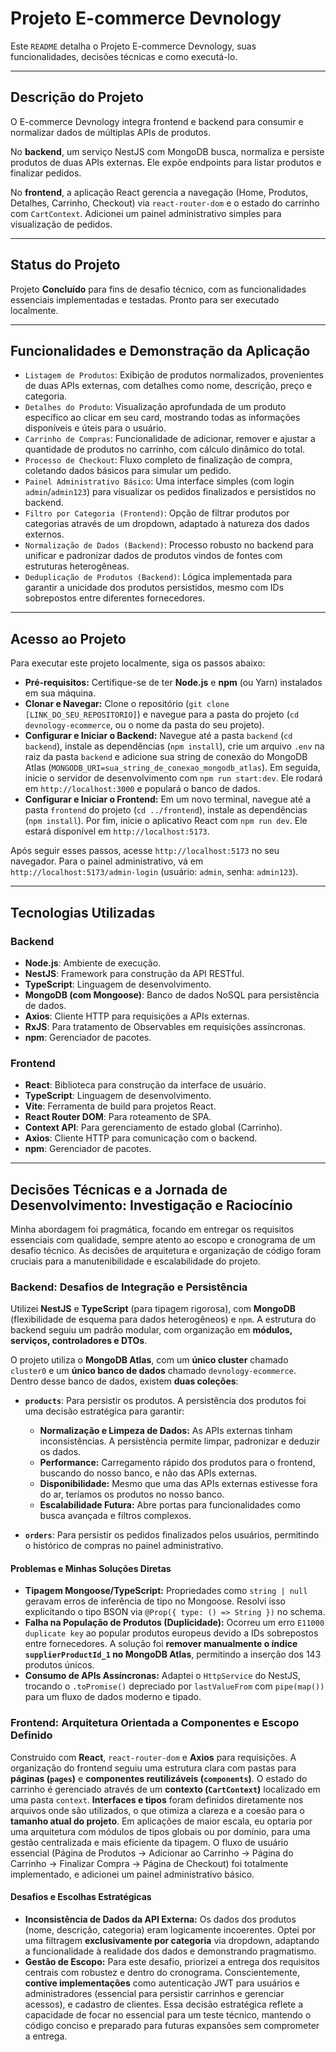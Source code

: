 # Projeto E-commerce Devnology

Este `README` detalha o Projeto E-commerce Devnology, suas funcionalidades, decisões técnicas e como executá-lo.

---

## Descrição do Projeto

O E-commerce Devnology integra frontend e backend para consumir e normalizar dados de múltiplas APIs de produtos.

No **backend**, um serviço NestJS com MongoDB busca, normaliza e persiste produtos de duas APIs externas. Ele expõe endpoints para listar produtos e finalizar pedidos.

No **frontend**, a aplicação React gerencia a navegação (Home, Produtos, Detalhes, Carrinho, Checkout) via `react-router-dom` e o estado do carrinho com `CartContext`. Adicionei um painel administrativo simples para visualização de pedidos.

---

## Status do Projeto

Projeto **Concluído** para fins de desafio técnico, com as funcionalidades essenciais implementadas e testadas. Pronto para ser executado localmente.

---

## Funcionalidades e Demonstração da Aplicação

* `Listagem de Produtos`: Exibição de produtos normalizados, provenientes de duas APIs externas, com detalhes como nome, descrição, preço e categoria.
* `Detalhes do Produto`: Visualização aprofundada de um produto específico ao clicar em seu card, mostrando todas as informações disponíveis e úteis para o usuário.
* `Carrinho de Compras`: Funcionalidade de adicionar, remover e ajustar a quantidade de produtos no carrinho, com cálculo dinâmico do total.
* `Processo de Checkout`: Fluxo completo de finalização de compra, coletando dados básicos para simular um pedido.
* `Painel Administrativo Básico`: Uma interface simples (com login `admin`/`admin123`) para visualizar os pedidos finalizados e persistidos no backend.
* `Filtro por Categoria (Frontend)`: Opção de filtrar produtos por categorias através de um dropdown, adaptado à natureza dos dados externos.
* `Normalização de Dados (Backend)`: Processo robusto no backend para unificar e padronizar dados de produtos vindos de fontes com estruturas heterogêneas.
* `Deduplicação de Produtos (Backend)`: Lógica implementada para garantir a unicidade dos produtos persistidos, mesmo com IDs sobrepostos entre diferentes fornecedores.

---

## Acesso ao Projeto

Para executar este projeto localmente, siga os passos abaixo:

* **Pré-requisitos:** Certifique-se de ter **Node.js** e **npm** (ou Yarn) instalados em sua máquina.
* **Clonar e Navegar:** Clone o repositório (`git clone [LINK_DO_SEU_REPOSITORIO]`) e navegue para a pasta do projeto (`cd devnology-ecommerce`, ou o nome da pasta do seu projeto).
* **Configurar e Iniciar o Backend:** Navegue até a pasta `backend` (`cd backend`), instale as dependências (`npm install`), crie um arquivo `.env` na raiz da pasta `backend` e adicione sua string de conexão do MongoDB Atlas (`MONGODB_URI=sua_string_de_conexao_mongodb_atlas`). Em seguida, inicie o servidor de desenvolvimento com `npm run start:dev`. Ele rodará em `http://localhost:3000` e populará o banco de dados.
* **Configurar e Iniciar o Frontend:** Em um novo terminal, navegue até a pasta `frontend` do projeto (`cd ../frontend`), instale as dependências (`npm install`). Por fim, inicie o aplicativo React com `npm run dev`. Ele estará disponível em `http://localhost:5173`.

Após seguir esses passos, acesse `http://localhost:5173` no seu navegador. Para o painel administrativo, vá em `http://localhost:5173/admin-login` (usuário: `admin`, senha: `admin123`).

---

## Tecnologias Utilizadas

### Backend

* **Node.js**: Ambiente de execução.
* **NestJS**: Framework para construção da API RESTful.
* **TypeScript**: Linguagem de desenvolvimento.
* **MongoDB (com Mongoose)**: Banco de dados NoSQL para persistência de dados.
* **Axios**: Cliente HTTP para requisições a APIs externas.
* **RxJS**: Para tratamento de Observables em requisições assíncronas.
* **npm**: Gerenciador de pacotes.

### Frontend

* **React**: Biblioteca para construção da interface de usuário.
* **TypeScript**: Linguagem de desenvolvimento.
* **Vite**: Ferramenta de build para projetos React.
* **React Router DOM**: Para roteamento de SPA.
* **Context API**: Para gerenciamento de estado global (Carrinho).
* **Axios**: Cliente HTTP para comunicação com o backend.
* **npm**: Gerenciador de pacotes.

---

## Decisões Técnicas e a Jornada de Desenvolvimento: Investigação e Raciocínio

Minha abordagem foi pragmática, focando em entregar os requisitos essenciais com qualidade, sempre atento ao escopo e cronograma de um desafio técnico. As decisões de arquitetura e organização de código foram cruciais para a manutenibilidade e escalabilidade do projeto.

### Backend: Desafios de Integração e Persistência

Utilizei **NestJS** e **TypeScript** (para tipagem rigorosa), com **MongoDB** (flexibilidade de esquema para dados heterogêneos) e `npm`. A estrutura do backend seguiu um padrão modular, com organização em **módulos, serviços, controladores e DTOs**.

O projeto utiliza o **MongoDB Atlas**, com um **único cluster** chamado `cluster0` e um **único banco de dados** chamado `devnology-ecommerce`. Dentro desse banco de dados, existem **duas coleções**:

* **`products`**: Para persistir os produtos. A persistência dos produtos foi uma decisão estratégica para garantir:

    * **Normalização e Limpeza de Dados:** As APIs externas tinham inconsistências. A persistência permite limpar, padronizar e deduzir os dados.
    * **Performance:** Carregamento rápido dos produtos para o frontend, buscando do nosso banco, e não das APIs externas.
    * **Disponibilidade:** Mesmo que uma das APIs externas estivesse fora do ar, teríamos os produtos no nosso banco.
    * **Escalabilidade Futura:** Abre portas para funcionalidades como busca avançada e filtros complexos.
* **`orders`**: Para persistir os pedidos finalizados pelos usuários, permitindo o histórico de compras no painel administrativo.

#### Problemas e Minhas Soluções Diretas

* **Tipagem Mongoose/TypeScript:** Propriedades como `string | null` geravam erros de inferência de tipo no Mongoose. Resolvi isso explicitando o tipo BSON via `@Prop({ type: () => String })` no schema.
* **Falha na População de Produtos (Duplicidade):** Ocorreu um erro `E11000 duplicate key` ao popular produtos europeus devido a IDs sobrepostos entre fornecedores. A solução foi **remover manualmente o índice `supplierProductId_1` no MongoDB Atlas**, permitindo a inserção dos 143 produtos únicos.
* **Consumo de APIs Assíncronas:** Adaptei o `HttpService` do NestJS, trocando o `.toPromise()` depreciado por `lastValueFrom` com `pipe(map())` para um fluxo de dados moderno e tipado.

### Frontend: Arquitetura Orientada a Componentes e Escopo Definido

Construído com **React**, `react-router-dom` e **Axios** para requisições. A organização do frontend seguiu uma estrutura clara com pastas para **páginas (`pages`)** e **componentes reutilizáveis (`components`)**. O estado do carrinho é gerenciado através de um **contexto (`CartContext`)** localizado em uma pasta `context`. **Interfaces e tipos** foram definidos diretamente nos arquivos onde são utilizados, o que otimiza a clareza e a coesão para o **tamanho atual do projeto**. Em aplicações de maior escala, eu optaria por uma arquitetura com módulos de tipos globais ou por domínio, para uma gestão centralizada e mais eficiente da tipagem. O fluxo de usuário essencial (Página de Produtos -> Adicionar ao Carrinho -> Página do Carrinho -> Finalizar Compra -> Página de Checkout) foi totalmente implementado, e adicionei um painel administrativo básico.

#### Desafios e Escolhas Estratégicas

* **Inconsistência de Dados da API Externa:** Os dados dos produtos (nome, descrição, categoria) eram logicamente incoerentes. Optei por uma filtragem **exclusivamente por categoria** via dropdown, adaptando a funcionalidade à realidade dos dados e demonstrando pragmatismo.
* **Gestão de Escopo:** Para este desafio, priorizei a entrega dos requisitos centrais com robustez e dentro do cronograma. Conscientemente, **contive implementações** como autenticação JWT para usuários e administradores (essencial para persistir carrinhos e gerenciar acessos), e cadastro de clientes. Essa decisão estratégica reflete a capacidade de focar no essencial para um teste técnico, mantendo o código conciso e preparado para futuras expansões sem comprometer a entrega.
